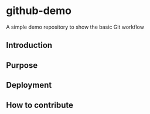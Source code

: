 # github-demo
A simple demo repository to show the basic Git workflow

## Introduction

## Purpose

## Deployment

## How to contribute

